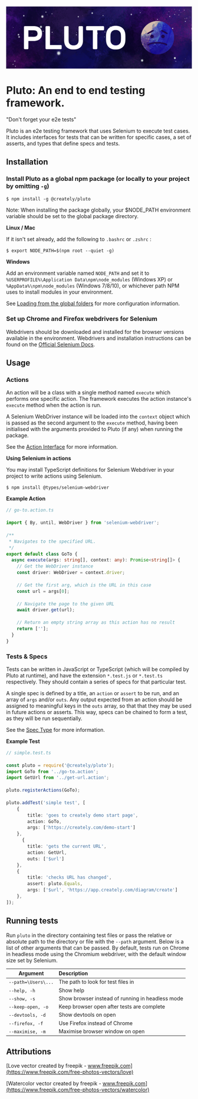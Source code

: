 ![npm package](logo/Pluto-Logo.png)

# Pluto: An end to end testing framework.

"Don't forget your e2e tests"

Pluto is an e2e testing framework that uses Selenium to execute test cases. It includes interfaces for tests that can be written for specific cases, a set of asserts, and types that define specs and tests.

## Installation

### Install Pluto as a global npm package (or locally to your project by omitting `-g`)
```shell
$ npm install -g @creately/pluto
```

Note: When installing the package globally, your $NODE_PATH environment variable should be set to the global package directory.

**Linux / Mac**

If it isn't set already, add the following to `.bashrc` or `.zshrc` :
```shell
$ export NODE_PATH=$(npm root --quiet -g)
```

**Windows**

Add an environment variable named `NODE_PATH` and set it to `%USERPROFILE%\Application Data\npm\node_modules` (Windows XP) or `%AppData%\npm\node_modules` (Windows 7/8/10), or whichever path NPM uses to install modules in your environment.

See [Loading from the global folders](https://nodejs.org/api/modules.html#modules_loading_from_the_global_folders) for more configuration information.

### Set up Chrome and Firefox webdrivers for Selenium

Webdrivers should be downloaded and installed for the browser versions available in the environment. Webdrivers and installation instructions can be found on the [Official Selenium Docs](https://selenium.dev/documentation/en/webdriver/driver_requirements).


## Usage

### Actions

An action will be a class with a single method named `execute` which performs one specific action. The framework executes the action instance's `execute` method when the action is run.

A Selenium WebDriver instance will be loaded into the `context` object which is passed as the second argument to the `execute` method, having been initialised with the arguments provided to Pluto (if any) when running the package.

See the [Action Interface](src/action.i.ts) for more information.

**Using Selenium in actions**

You may install TypeScript definitions for Selenium Webdriver in your project to write actions using Selenium.
```shell
$ npm install @types/selenium-webdriver
```

**Example Action**

```ts
// go-to.action.ts

import { By, until, WebDriver } from 'selenium-webdriver';

/**
 * Navigates to the specified URL.
 */
export default class GoTo {
  async execute(args: string[], context: any): Promise<string[]> {
    // Get the WebDriver instance
    const driver: WebDriver = context.driver;

    // Get the first arg, which is the URL in this case
    const url = args[0];

    // Navigate the page to the given URL
    await driver.get(url);

    // Return an empty string array as this action has no result
    return [''];
  }
}

```

### Tests & Specs

Tests can be written in JavaScript or TypeScript (which will be compiled by Pluto at runtime), and have the extension `*.test.js` or `*.test.ts` respectively. They should contain a series of specs for that particular test.

A single spec is defined by a title, an `action` or `assert` to be run, and an array of `args` and/or `outs`. Any output expected from an action should be assigned to meaningful keys in the `outs` array, so that that they may be used in future actions or asserts. This way, specs can be chained to form a test, as they will be run sequentially.

See the [Spec Type](src/spec.type.ts) for more information.

**Example Test**
```ts
// simple.test.ts

const pluto = require('@creately/pluto');
import GoTo from '../go-to.action';
import GetUrl from '../get-url.action';

pluto.registerActions(GoTo);

pluto.addTest('simple test', [
    {
        title: 'goes to creately demo start page',
        action: GoTo,
        args: ['https://creately.com/demo-start']
    },
      {
        title: 'gets the current URL',
        action: GetUrl,
        outs: ['$url']
    },
    {
        title: 'checks URL has changed',
        assert: pluto.Equals,
        args: ['$url', 'https://app.creately.com/diagram/create']
    },
]);

```

## Running tests

Run `pluto` in the directory containing test files or pass the relative or absolute path to the directory or file with the `--path` argument. Below is a list of other arguments that can be passed. By default, tests run on Chrome in headless mode using the Chromium webdriver, with the default window size set by Selenium.

| Argument             | Description                                            |
| ---------------------|:-------------------------------------------------------| 
| `--path=\Users\...`  | The path to look for test files in                     |
| `--help, -h`         | Show help                                              | 
| `--show, -s`         | Show browser instead of running in headless mode       | 
| `--keep-open, -o`    | Keep browser open after tests are complete             | 
| `--devtools, -d`     | Show devtools on open                                  | 
| `--firefox, -f`      | Use Firefox instead of Chrome                          | 
| `--maximise, -m`     | Maximise browser window on open                        | 

## Attributions
[Love vector created by freepik - www.freepik.com](https://www.freepik.com/free-photos-vectors/love)

[Watercolor vector created by freepik - www.freepik.com](https://www.freepik.com/free-photos-vectors/watercolor)
